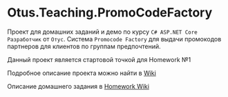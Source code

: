 # Otus.Teaching.PromoCodeFactory

Проект для домашних заданий и демо по курсу `C# ASP.NET Core Разработчик` от `Отус`.
Cистема `Promocode Factory` для выдачи промокодов партнеров для клиентов по группам предпочтений.

Данный проект является стартовой точкой для Homework №1

Подробное описание проекта можно найти в [Wiki](https://gitlab.com/devgrav/otus.teaching.promocodefactory/-/wikis/Home)

Описание домашнего задания в [Homework Wiki](https://gitlab.com/devgrav/otus.teaching.promocodefactory/-/wikis/Homework-2)